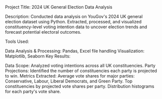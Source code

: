 Project Title: 2024 UK General Election Data Analysis

Description:
Conducted data analysis on YouGov's 2024 UK general election dataset using Python. Extracted, processed, and visualized constituency-level voting intention data to uncover election trends and forecast potential electoral outcomes.

Tools Used:

Data Analysis & Processing: Pandas, Excel file handling
Visualization: Matplotlib, Seaborn
Key Results:

Data Scope: Analyzed voting intentions across all UK constituencies.
Party Projections: Identified the number of constituencies each party is projected to win.
Metrics Extracted:
Average vote shares for major parties: Conservative, Labour, Liberal Democrats, and Green Party.
Top constituencies by projected vote shares per party.
Distribution histograms for each party's vote share.
